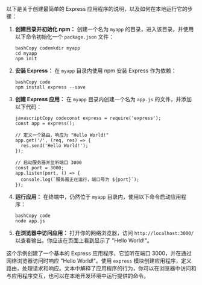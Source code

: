 
以下是关于创建最简单的 Express 应用程序的说明，以及如何在本地运行它的步骤：

1. **创建目录并初始化 npm：** 创建一个名为 `myapp` 的目录，进入该目录，并使用以下命令初始化一个 `package.json` 文件：

   ```
   bashCopy codemkdir myapp
   cd myapp
   npm init
   ```

2. **安装 Express：** 在 `myapp` 目录内使用 npm 安装 Express 作为依赖：

   ```
   bashCopy code
   npm install express --save
   ```

3. **创建 Express 应用：** 在 `myapp` 目录内创建一个名为 `app.js` 的文件，并添加以下代码：

   ```
   javascriptCopy codeconst express = require('express');
   const app = express();
   
   // 定义一个路由，响应为 "Hello World!"
   app.get('/', (req, res) => {
     res.send('Hello World!');
   });
   
   // 启动服务器并监听端口 3000
   const port = 3000;
   app.listen(port, () => {
     console.log(`服务器正在运行，端口号为 ${port}`);
   });
   ```

4. **运行应用：** 在终端中，仍然位于 `myapp` 目录内，使用以下命令启动应用程序：

   ```
   bashCopy code
   node app.js
   ```

5. **在浏览器中访问应用：** 打开你的网络浏览器，访问 `http://localhost:3000/` 以查看输出。你应该在页面上看到显示了 "Hello World!"。

这个示例创建了一个基本的 Express 应用程序，它监听在端口 3000，并在通过网络浏览器访问时响应 "Hello World!"。使用 `express` 模块创建应用程序，定义路由，处理请求和响应。文本中解释了应用程序的行为，你可以在浏览器中访问和与应用程序交互，也可以在本地开发环境中运行提供的命令。